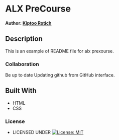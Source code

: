 #  ALX PreCourse

#### Author: [Kiptoo Rotich](https://github.com/kiptoo-rotich)

## Description
This is an example of README file for alx prexourse.

### Collaboration
Be up to date
Updating github from GitHub interface.
        
## Built With
* HTML
* CSS


### License

* LICENSED UNDER  [![License: MIT](https://img.shields.io/badge/License-MIT-yellow.svg)](license)
